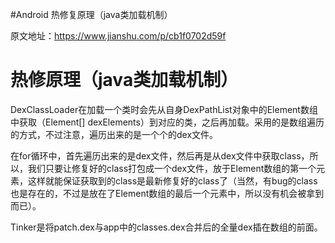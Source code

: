#Android 热修复原理（java类加载机制）
>  
 原文地址：https://www.jianshu.com/p/cb1f0702d59f 


# 热修原理（java类加载机制）

DexClassLoader在加载一个类时会先从自身DexPathList对象中的Element数组中获取（Element[] dexElements）到对应的类，之后再加载。采用的是数组遍历的方式，不过注意，遍历出来的是一个个的dex文件。

在for循环中，首先遍历出来的是dex文件，然后再是从dex文件中获取class，所以，我们只要让修复好的class打包成一个dex文件，放于Element数组的第一个元素，这样就能保证获取到的class是最新修复好的class了（当然，有bug的class也是存在的，不过是放在了Element数组的最后一个元素中，所以没有机会被拿到而已）。

>  
 Tinker是将patch.dex与app中的classes.dex合并后的全量dex插在数组的前面。 
